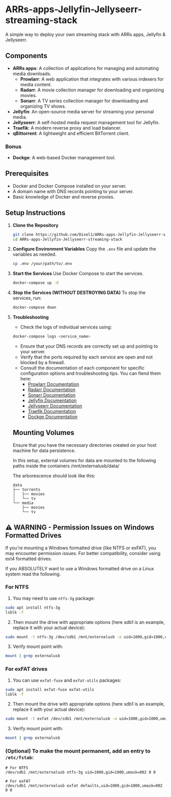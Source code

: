 # ARRs-apps-Jellyfin-Jellyseerr-streaming-stack
A simple way to deploy your own streaming stack with ARRs apps, Jellyfin &amp; Jellyseerr.

## Components
- **ARRs apps**: A collection of applications for managing and automating media downloads.
    - **Prowlarr**: A web application that integrates with various indexers for media content.
    - **Radarr**: A movie collection manager for downloading and organizing movies.
    - **Sonarr**: A TV series collection manager for downloading and organizing TV shows.
- **Jellyfin**: An open-source media server for streaming your personal media.
- **Jellyseerr**: A self-hosted media request management tool for Jellyfin.
- **Traefik**: A modern reverse proxy and load balancer.
- **qBittorrent**: A lightweight and efficient BitTorrent client.

### Bonus
- **Dockge**: A web-based Docker management tool.

## Prerequisites
- Docker and Docker Compose installed on your server.
- A domain name with DNS records pointing to your server.
- Basic knowledge of Docker and reverse proxies.

## Setup Instructions
1. **Clone the Repository**
   ```bash
   git clone https://github.com/Dixel1/ARRs-apps-Jellyfin-Jellyseerr-streaming-stack.git
   cd ARRs-apps-Jellyfin-Jellyseerr-streaming-stack
    ```
2. **Configure Environment Variables**
   Copy the `.env` file and update the variables as needed.
   ```bash
   cp .env /your/path/to/.env
   ```

3. **Start the Services**
   Use Docker Compose to start the services.
   ```bash
   docker-compose up -d
   ```

4. **Stop the Services (WITHOUT DESTROYING DATA)**
   To stop the services, run:
   ```bash
   docker-compose down
   ```

5. **Troubleshooting**
   - Check the logs of individual services using:

   ```bash
   docker-compose logs <service_name>
   ```

   - Ensure that your DNS records are correctly set up and pointing to your server.
   - Verify that the ports required by each service are open and not blocked by a firewall.
   - Consult the documentation of each component for specific configuration options and troubleshooting tips. You can fiend them here:
     - [Prowlarr Documentation](https://wiki.servarr.com/prowlarr)
     - [Radarr Documentation](https://wiki.servarr.com/radarr)
     - [Sonarr Documentation](https://wiki.servarr.com/sonarr)
     - [Jellyfin Documentation](https://jellyfin.org/docs/)
     - [Jellyseerr Documentation](https://jellyseerr.com/docs/)
     - [Traefik Documentation](https://doc.traefik.io/traefik/)
     - [Dockge Documentation](https://dockge.com/docs/)

   ## Mounting Volumes
   Ensure that you have the necessary directories created on your host machine for data persistence.

   In this setup, external volumes for data are mounted to the following paths inside the containers /mnt/externalusb/data/

   The arborescence should look like this:

   ``` 
   data
   ├── torrents
   │   ├── movies
   │   └── tv
   └── media
       ├── movies
       └── tv
   ```

## ⚠️ WARNING - Permission Issues on Windows Formatted Drives

   If you're mounting a Windows formatted drive (like NTFS or exFAT), you may encounter permission issues. For better compatibility, consider using ext4 formatted drives.

   If you ABSOLUTELY want to use a Windows formatted drive on a Linux system read the following.

   ### For NTFS
   1. You may need to use `ntfs-3g` package:
   ```bash
   sudo apt install ntfs-3g
   lsblk -f
   ```

   2. Then mount the drive with appropriate options (here sdb1 is an example, replace it with your actual device):
   ```bash
   sudo mount -t ntfs-3g /dev/sdb1 /mnt/externalusb -o uid=1000,gid=1000,umask=002
   ```
   
   3. Verify mount point with:
   ```bash
   mount | grep externalusb
   ```

   ### For exFAT drives
   1. You can use `exfat-fuse` and `exfat-utils` packages:
   ```bash
   sudo apt install exfat-fuse exfat-utils
   lsblk -f
   ```

   2. Then mount the drive with appropriate options (here sdb1 is an example, replace it with your actual device):
   ```bash
   sudo mount -t exfat /dev/sdb1 /mnt/externalusb -o uid=1000,gid=1000,umask=002
   ```
   3. Verify mount point with:
   ```bash
   mount | grep externalusb
   ```

   ### (Optional) To make the mount permanent, add an entry to `/etc/fstab`:
   ```
   # For NTFS
   /dev/sdb1 /mnt/externalusb ntfs-3g uid=1000,gid=1000,umask=002 0 0

   # For exFAT
   /dev/sdb1 /mnt/externalusb exfat defaults,uid=1000,gid=1000,umask=002 0 0
   ```
